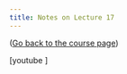 ```yaml
---
title: Notes on Lecture 17
---
```


([Go back to the course page](/classes/parp/index.html))

[youtube ]

